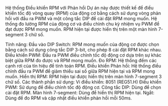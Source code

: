 Hệ thống Điều khiển RPM với Phản hồi
Dự án này được thiết kế để điều khiển tốc độ vòng quay (RPM) của động cơ bằng cách sử dụng vòng phản hồi với đầu ra PWM và một công tắc DIP để cài đặt RPM mong muốn. Hệ thống đo lường RPM của động cơ và điều chỉnh chu kỳ nhiệm vụ PWM để đạt được RPM mong muốn. RPM hiện tại được hiển thị trên một màn hình 7-segment 3 chữ số.

Tính năng:
Đầu vào DIP Switch: RPM mong muốn của động cơ được chọn bằng cách sử dụng công tắc DIP 3-bit, cho phép 8 cài đặt RPM khác nhau.
Điều khiển PWM: Đầu ra PWM điều chỉnh tốc độ động cơ dựa trên sự khác biệt giữa RPM đo được và RPM mong muốn.
Đo RPM: Hệ thống đếm các cạnh rơi của tín hiệu để tính toán RPM.
Điều khiển Phản hồi: Hệ thống điều chỉnh đầu ra PWM để giảm thiểu sai số giữa RPM hiện tại và RPM mong muốn.
Hiển thị RPM: RPM hiện tại được hiển thị trên màn hình 7-segment 3 chữ số.
Các thành phần sử dụng:
Vi điều khiển: 8051 (REG51.H)
Điều khiển PWM: Sử dụng để điều chỉnh tốc độ động cơ.
Công tắc DIP: Dùng để chọn cài đặt RPM.
Màn hình 7-segment: Dùng để hiển thị RPM hiện tại.
Ngắt: Dùng để đo RPM và cập nhật điều khiển phản hồi mỗi 50ms.
